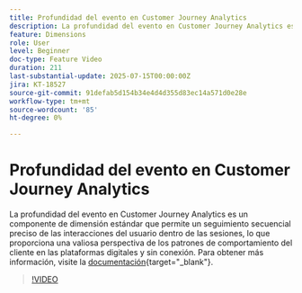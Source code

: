 ```yaml
---
title: Profundidad del evento en Customer Journey Analytics
description: La profundidad del evento en Customer Journey Analytics es un componente de dimensión estándar que permite un seguimiento secuencial preciso de las interacciones del usuario dentro de las sesiones, lo que proporciona una valiosa perspectiva de los patrones de comportamiento del cliente en las plataformas digitales y sin conexión.
feature: Dimensions
role: User
level: Beginner
doc-type: Feature Video
duration: 211
last-substantial-update: 2025-07-15T00:00:00Z
jira: KT-18527
source-git-commit: 91defab5d154b34e4d4d355d83ec14a571d0e28e
workflow-type: tm+mt
source-wordcount: '85'
ht-degree: 0%

---
```



# Profundidad del evento en Customer Journey Analytics

La profundidad del evento en Customer Journey Analytics es un componente de dimensión estándar que permite un seguimiento secuencial preciso de las interacciones del usuario dentro de las sesiones, lo que proporciona una valiosa perspectiva de los patrones de comportamiento del cliente en las plataformas digitales y sin conexión. Para obtener más información, visite la [documentación](https://experienceleague.adobe.com/es/docs/analytics-platform/using/cja-dataviews/component-reference#standard-dimensions){target="_blank"}.

>[!VIDEO](https://video.tv.adobe.com/v/3464854/?learn=on&enablevpops&captions=spa)
